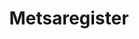 ---
schema: default
title: Metsaregister
title_en: Forest Register
notes: 'Metsaeraldiste andmekodu on osa metsaregistrist, mille eesmärk on koguda ja säilitada andmeid metsa paiknemise, pindala, tagavara, kasutamise ja seisundi kohta. Registris on avaandmete mõistes kaardikihtidena nähtavad Metsaeraldiste andmed, seda juhul kui metsaomanik need on lubanud avalikustada.'
notes_en: ''
department: ''
category: Keskkond
category_en:
- Environment
resources:
  - name: Avaandmed
    url: 'https://register.metsad.ee/'
    format: HTML
    interactive: 'False'
  - name: Metsaressursi arvestuse riiklik register - Metsaportaali avalike teenuste kasutusjuhend
    url: 'https://register.metsad.ee/api/rest/baas/juhend?juhendName=Metsaportaali%20avalike%20teenuste%20kasutusjuhend.pdf'
    format: PDF
    interactive: 'True'
license: 'https://creativecommons.org/licenses/by-sa/3.0/ee/legalcode'
update_freq: 'http://purl.org/linked-data/sdmx/2009/code#freq-D'
date_issued: 12/04/2019
date_modified: 2020/10/01
organization: Keskkonnaagentuur
maintainer_name: Enn Pärt
maintainer_email: enn.part@envir.ee
maintainer_phone: ''
---